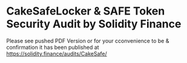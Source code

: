 # CakeSafeLocker & SAFE Token Security Audit by Solidity Finance
Please see pushed PDF Version or for your cconvenience to be & confirmation it has been published at https://solidity.finance/audits/CakeSafe/
